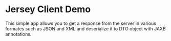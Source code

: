 Jersey Client Demo
==================

This simple app allows you to get a response from the server in various formates such as JSON and XML and deserialize it to DTO object with JAXB annotations.
